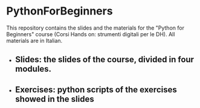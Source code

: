 # PythonForBeginners

This repository contains the slides and the materials for the "Python for Beginners" course (Corsi Hands on: strumenti digitali per le DH). All materials are in Italian.

* ## Slides: the slides of the course, divided in four modules.
* ## Exercises: python scripts of the exercises showed in the slides  
